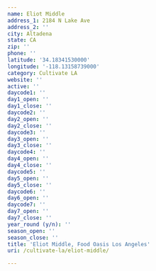 ```yaml
---
name: Eliot Middle
address_1: 2184 N Lake Ave
address_2: ''
city: Altadena
state: CA
zip: ''
phone: ''
latitude: '34.18341530000'
longitude: '-118.13158739000'
category: Cultivate LA
website: ''
active: ''
daycode1: ''
day1_open: ''
day1_close: ''
daycode2: ''
day2_open: ''
day2_close: ''
daycode3: ''
day3_open: ''
day3_close: ''
daycode4: ''
day4_open: ''
day4_close: ''
daycode5: ''
day5_open: ''
day5_close: ''
daycode6: ''
day6_open: ''
daycode7: ''
day7_open: ''
day7_close: ''
year_round (y/n): ''
season_open: ''
season_close: ''
title: 'Eliot Middle, Food Oasis Los Angeles'
uri: /cultivate-la/eliot-middle/

---
```

